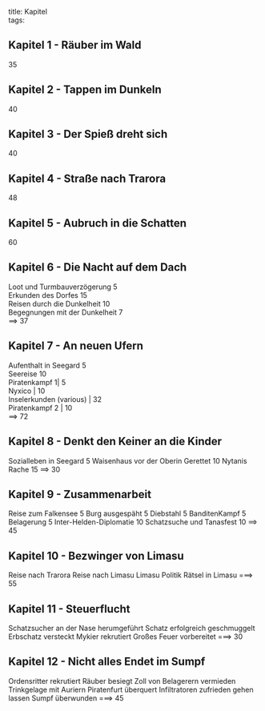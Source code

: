 title: Kapitel  
tags:   
## Kapitel 1 - Räuber im Wald
35
## Kapitel 2 - Tappen im Dunkeln
40
## Kapitel 3 - Der Spieß dreht sich
40
## Kapitel 4 - Straße nach Trarora
48
## Kapitel 5 - Aubruch in die Schatten
60 
## Kapitel 6 - Die Nacht auf dem Dach
Loot und Turmbauverzögerung 5  
Erkunden des Dorfes 15  
Reisen durch die Dunkelheit 10  
Begegnungen mit der Dunkelheit 7  
==> 37
## Kapitel 7 - An neuen Ufern
Aufenthalt in Seegard 5  
Seereise 10  
Piratenkampf 1| 5  
Nyxico | 10  
Inselerkunden (various) | 32  
Piratenkampf 2 | 10  
==> 72
## Kapitel 8 - Denkt den Keiner an die Kinder
Sozialleben in Seegard 5
Waisenhaus vor der Oberin Gerettet 10
Nytanis Rache 15
==> 30
## Kapitel 9 - Zusammenarbeit
Reise zum Falkensee 5
Burg ausgespäht 5
Diebstahl 5
BanditenKampf 5
Belagerung 5
Inter-Helden-Diplomatie 10
Schatzsuche und Tanasfest 10
==> 45
## Kapitel 10 - Bezwinger von Limasu
Reise nach Trarora
Reise nach Limasu
Limasu Politik
Rätsel in Limasu
===> 55
## Kapitel 11 - Steuerflucht
Schatzsucher an der Nase herumgeführt
Schatz erfolgreich geschmuggelt
Erbschatz versteckt
Mykier rekrutiert
Großes Feuer vorbereitet
===> 30
## Kapitel 12 - Nicht alles Endet im Sumpf
Ordensritter rekrutiert
Räuber besiegt
Zoll von Belagerern vermieden
Trinkgelage mit Auriern
Piratenfurt überquert
Infiltratoren zufrieden gehen lassen
Sumpf überwunden
===> 45